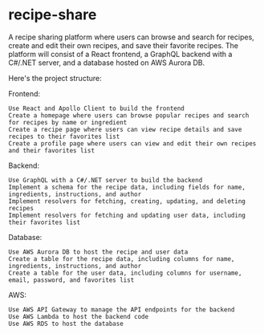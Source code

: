 # recipe-share

A recipe sharing platform where users can browse and search for recipes, create and edit their own recipes, and save their favorite recipes. The platform will consist of a React frontend, a GraphQL backend with a C#/.NET server, and a database hosted on AWS Aurora DB.

Here's the project structure:

Frontend:

    Use React and Apollo Client to build the frontend
    Create a homepage where users can browse popular recipes and search for recipes by name or ingredient
    Create a recipe page where users can view recipe details and save recipes to their favorites list
    Create a profile page where users can view and edit their own recipes and their favorites list

Backend:

    Use GraphQL with a C#/.NET server to build the backend
    Implement a schema for the recipe data, including fields for name, ingredients, instructions, and author
    Implement resolvers for fetching, creating, updating, and deleting recipes
    Implement resolvers for fetching and updating user data, including their favorites list

Database:

    Use AWS Aurora DB to host the recipe and user data
    Create a table for the recipe data, including columns for name, ingredients, instructions, and author
    Create a table for the user data, including columns for username, email, password, and favorites list

AWS:

    Use AWS API Gateway to manage the API endpoints for the backend
    Use AWS Lambda to host the backend code
    Use AWS RDS to host the database
